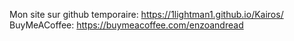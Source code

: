 Mon site sur github temporaire: https://1lightman1.github.io/Kairos/
BuyMeACoffee: https://buymeacoffee.com/enzoandread
